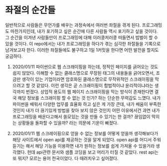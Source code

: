 # 좌절의 순간들
일반적으로 사람들은 무언가를 배우는 과정속에서 여러번 좌절을 겪게 된다. 프로그래밍도 마찬가지인데, 내가 포기하고 싶은 순간에 다른 사람들 역시 포기하고 싶을 것이다. 그 순간을 이겨낸 사람들만이 프로그래밍에 대해 이러쿵저러쿵 떠들면서 밥벌이 할 수 있을 것이다. 이 repo에서는 내가 프로그래밍을 하다가 겪는 심각한 좌절들을 기록으로 남겨보고자 한다. 이러한 좌절들에도 불구하고 1일 1커밋을 한다면 어떤 발전을 할지도 궁금하다.

1. 2020/01/11
파이썬으로 웹 스크래이핑을 하는데, 정적인 페이지를 긁어오는 것도 쉽지 않았다. 이해할 수 없는 클래스명으로 무장된 태그의 내용들을 긁어오면서, 조금만 생각이 있는 기업이라면 암호화된 클래스명으로 무작위적인 스크래이핑을 막으려고 할 것 같았다. 이런 생각은 곧 스크래이핑이 합법적이냐 윤리적이냐라는 생각까지 번졌다. 상업적 용도의 웹 페이지 스크래이핑을 막는 방식이 존재한다면 결국 해당 정보를 스크래이핑 할 수 없는 것 인가? 하는 단순한 무력감도 느꼈다. 내가 파이썬을 배워서 다양한 업무를 효율화 하고 싶은 게 가장 큰데, 내가 배움이 부족한 것인지 내가 더 끊기있게 방법을 찾아 보지 않은 것인지 어떤 이유에서건 과연 내가 프로그래밍을 배운다고해서 쓸모있는 것을 만들 수 있기는 한 걸까? 끊임없이 막히는 상황들을 돌파할 수 있을까? 라는 의문에 기운이 빠졌다.

2. 2020/01/11
웹 스크레이핑으로 얻을 수 없는 정보를 어떻게 얻을까 생각해보다가 해당 사이트에서 open api를 제공하는 것을 알게 되었다. open api를 어디서 주워듣기는 해서 해당 기능을 이용하면 내가 원하는 정보를 쉽게 가져올 수 있을거라 생각했다. 헌데 api관련 문서와 샘플 코딩을 보고 머리가 터질 것 같았다. rest api는 또 뭐지? 모르는 용어 천국이었다. 다 때려치우고 싶어졌다.

